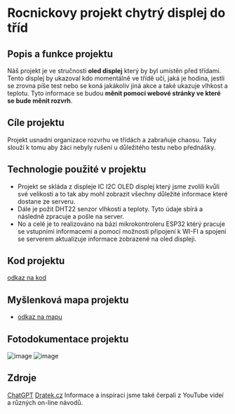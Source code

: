 # Rocnickovy projekt chytrý displej do tříd

## Popis a funkce projektu
Náš projekt je ve stručnosti **oled displej** který by byl umístěn před třídami. Tento displej by ukazoval kdo momentálně ve třídě učí, jaká je hodina, jestli se zrovna píše test nebo se koná jakákoliv jiná akce a také ukazuje vlhkost a teplotu. Tyto informace se budou **měnit pomocí webové stránky ve které se bude měnit rozvrh**.

## Cíle projektu
Projekt usnadní organizace rozvrhu ve třídách a zabraňuje chaosu. Taky slouží k tomu aby žáci nebyly rušeni u důležitého testu nebo přednášky.

## Technologie použité v projektu 
 - Projekt se skláda z displeje IC I2C OLED displej který jsme zvolili kvůli své velikosti a to tak aby mohl zobrazit všechny důležité informace které dostane ze serveru.
 - Dále je požit DHT22 senzor vlhkosti a teploty. Tyto údaje sbírá a následně zpracuje a pošle na server.
 - No a celé je to realizováno na bázi mikrokontroleru ESP32 ktérý pracuje se vstupními informacemi a pomocí možnosti připojení k WI-FI a spojení se serverem aktualizuje informace zobrazené na oled displeji.

## Kod projektu 
[odkaz na kod](https://github.com/tejdis/Ro-n-kov-projekt-Buchta-Bod-r-/files/15286696/kod_rocnikovyProjekt.txt)

## Myšlenková mapa projektu
- [odkaz na mapu](https://coggle.it/diagram/ZhYxdkyPtrFOtp73/t/%C5%A1koln%C3%AD-info-displej-do-t%C5%99%C3%ADd/49d55cb177ad203f6c6adf9fdd57f5cd9e96b59f15670b15d22ea9015311e86d)

## Fotodokumentace projektu 
![image](https://github.com/tejdis/Ro-n-kov-projekt-Buchta-Bod-r-/assets/167974463/028dd2a5-6b17-432c-ad90-524cbe6f6994)
![image](https://github.com/tejdis/Ro-n-kov-projekt-Buchta-Bod-r-/assets/167974463/c8ff4b43-0f34-450a-a287-57df68c956d5)

## Zdroje
[ChatGPT](https://www.google.com/url?sa=t&rct=j&q=&esrc=s&source=web&cd=&cad=rja&uact=8&ved=2ahUKEwjo77rUtYiGAxUQ7wIHHSgrN00QFnoECAYQAQ&url=https%3A%2F%2Fchat.openai.com%2F&usg=AOvVaw139HWUX4D802zbDuJCdFg9&opi=89978449)
[Dratek.cz](https://www.googleadservices.com/pagead/aclk?sa=L&ai=DChcSEwjW18nttYiGAxV9REECHYL9BvUYABADGgJ3cw&ae=2&gclid=CjwKCAjw0YGyBhByEiwAQmBEWpIzCoz6tDwKvLTWRvyTo1PSzzJDEnRrI9GkYLJCPlnIjxbB04C-bRoC2A4QAvD_BwE&ohost=www.google.com&cid=CAESVeD2HAAkjNmuOBGM72zIXyfo2-R8mO7K3DOdP9j2f7PST6wr8uaHpvDIQ3I2deZvLj5lFWQnfP7DsGzZcJ9gusBwEkPCx2O3XET_4UgbhAqFAzFPNmE&sig=AOD64_0T7KZvoc0seS55GHRkzubwIBSbQA&q&adurl&ved=2ahUKEwipncTttYiGAxV7xAIHHXtIDOEQ0Qx6BAgGEAE)
Informace a inspiraci jsme také čerpali z YouTube videí a různých on-line návodů.
